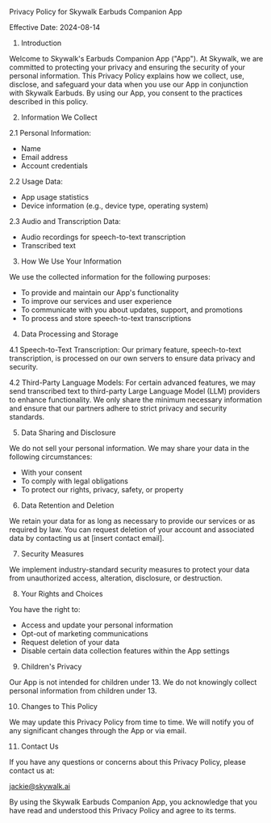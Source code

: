 Privacy Policy for Skywalk Earbuds Companion App

Effective Date: 2024-08-14

1. Introduction

Welcome to Skywalk's Earbuds Companion App ("App"). At Skywalk, we are committed to protecting your privacy and ensuring the security of your personal information. This Privacy Policy explains how we collect, use, disclose, and safeguard your data when you use our App in conjunction with Skywalk Earbuds. By using our App, you consent to the practices described in this policy.

2. Information We Collect

2.1 Personal Information:
- Name
- Email address
- Account credentials

2.2 Usage Data:
- App usage statistics
- Device information (e.g., device type, operating system)

2.3 Audio and Transcription Data:
- Audio recordings for speech-to-text transcription
- Transcribed text

3. How We Use Your Information

We use the collected information for the following purposes:
- To provide and maintain our App's functionality
- To improve our services and user experience
- To communicate with you about updates, support, and promotions
- To process and store speech-to-text transcriptions

4. Data Processing and Storage

4.1 Speech-to-Text Transcription:
Our primary feature, speech-to-text transcription, is processed on our own servers to ensure data privacy and security.

4.2 Third-Party Language Models:
For certain advanced features, we may send transcribed text to third-party Large Language Model (LLM) providers to enhance functionality. We only share the minimum necessary information and ensure that our partners adhere to strict privacy and security standards.

5. Data Sharing and Disclosure

We do not sell your personal information. We may share your data in the following circumstances:
- With your consent
- To comply with legal obligations
- To protect our rights, privacy, safety, or property

6. Data Retention and Deletion

We retain your data for as long as necessary to provide our services or as required by law. You can request deletion of your account and associated data by contacting us at [insert contact email].

7. Security Measures

We implement industry-standard security measures to protect your data from unauthorized access, alteration, disclosure, or destruction.

8. Your Rights and Choices

You have the right to:
- Access and update your personal information
- Opt-out of marketing communications
- Request deletion of your data
- Disable certain data collection features within the App settings

9. Children's Privacy

Our App is not intended for children under 13. We do not knowingly collect personal information from children under 13.

10. Changes to This Policy

We may update this Privacy Policy from time to time. We will notify you of any significant changes through the App or via email.

11. Contact Us

If you have any questions or concerns about this Privacy Policy, please contact us at:

jackie@skywalk.ai

By using the Skywalk Earbuds Companion App, you acknowledge that you have read and understood this Privacy Policy and agree to its terms.
